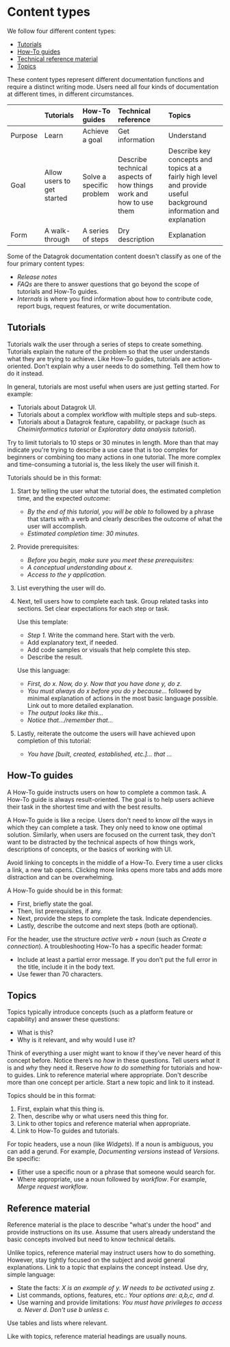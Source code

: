# Content types

We follow four different content types:

* [Tutorials](#tutorials)
* [How-To guides](#how-to-guides)
* [Technical reference material](#reference-material)
* [Topics](#topics)

These content types represent different documentation functions and require a distinct writing mode. Users need all four
kinds of documentation at different times, in different circumstances.

|         | Tutorials                  | How-To guides            | Technical reference                                               | Topics                                                                                                            |
|:--------|:---------------------------|:-------------------------|:------------------------------------------------------------------|:------------------------------------------------------------------------------------------------------------------|
| Purpose | Learn                      | Achieve a goal           | Get information                                                   | Understand                                                                                                        |
| Goal    | Allow users to get started | Solve a specific problem | Describe technical aspects of how things work and how to use them | Describe key concepts and topics at a fairly high level and provide useful background information and explanation |
| Form    | A walk-through             | A series of steps        | Dry description                                                   | Explanation                                                                                                       |

Some of the Datagrok documentation content doesn't classify as one of the four primary content types:

* _Release notes_
* _FAQs_ are there to answer questions that go beyond the scope of tutorials and How-To guides.
* _Internals_ is where you find information about how to contribute code, report bugs, request features, or write
  documentation.

## Tutorials

Tutorials walk the user through a series of steps to create something. Tutorials explain the nature of the problem so
that the user understands what they are trying to achieve. Like How-To guides, tutorials are action-oriented. Don't
explain why a user needs to do something. Tell them how to do it instead.

In general, tutorials are most useful when users are just getting started. For example:

* Tutorials about Datagrok UI.
* Tutorials about a complex workflow with multiple steps and sub-steps.
* Tutorials about a Datagrok feature, capability, or package (such as _Cheiminformatics tutorial_ or _Exploratory data
  analysis tutorial_).

Try to limit tutorials to 10 steps or 30 minutes in length. More than that may indicate you're trying to describe a use
case that is too complex for beginners or combining too many actions in one tutorial. The more complex and
time-consuming a tutorial is, the less likely the user will finish it.

Tutorials should be in this format:

1. Start by telling the user what the tutorial does, the estimated completion time, and the expected _outcome_:
    * _By the end of this tutorial, you will be able to_ followed by a phrase that starts with a verb and clearly
     describes the outcome of what the user will accomplish.
    * _Estimated completion time: 30 minutes._
2. Provide prerequisites:
    * _Before you begin, make sure you meet these prerequisites:_
    * _A conceptual understanding about x._
    * _Access to the y application._
3. List everything the user will do.
4. Next, tell users how to complete each task. Group related tasks into sections. Set clear expectations for each step
   or task.

   Use this template:

    * _Step 1._ Write the command here. Start with the verb.
    * Add explanatory text, if needed.
    * Add code samples or visuals that help complete this step.
    * Describe the result.

   Use this language:

    * _First, do x. Now, do y. Now that you have done y, do z._
    * _You must always do x before you do y because…_ followed by minimal explanation of actions in the most basic
      language possible. Link out to more detailed explanation.
    * _The output looks like this…_
    * _Notice that…/remember that…_

5. Lastly, reiterate the outcome the users will have achieved upon completion of this tutorial:
    * _You have [built, created, established, etc.]... that ..._

## How-To guides

A How-To guide instructs users on how to complete a common task. A How-To guide is always result-oriented. The goal is
to help users achieve their task in the shortest time and with the best results.

A How-To guide is like a recipe. Users don't need to know _all_ the ways in which they can complete a task. They only
need to know one optimal solution. Similarly, when users are focused on the current task, they don't want to be
distracted by the technical aspects of how things work, descriptions of concepts, or the basics of working with UI.

Avoid linking to concepts in the middle of a How-To. Every time a user clicks a link, a new tab opens. Clicking more
links opens more tabs and adds more distraction and can be overwhelming.

A How-To guide should be in this format:

* First, briefly state the goal.
* Then, list prerequisites, if any.
* Next, provide the steps to complete the task. Indicate dependencies.
* Lastly, describe the outcome and next steps (both are optional).

For the header, use the structure _active verb + noun_ (such as _Create a connection_). A troubleshooting How-To has a
specific header format:

* Include at least a partial error message. If you don't put the full error in the title, include it in the body text.
* Use fewer than 70 characters.

## Topics

Topics typically introduce concepts (such as a platform feature or capability) and answer these questions:

* What is this?
* Why is it relevant, and why would I use it?

Think of everything a user might want to know if they’ve never heard of this concept before. Notice there’s no _how_ in
these questions. Tell users _what_ it is and _why_ they need it. Reserve _how to do something_ for tutorials and how-to
guides. Link to reference material where appropriate. Don't describe more than one concept per article. Start a new
topic and link to it instead.

Topics should be in this format:

1. First, explain what this thing is.
1. Then, describe why or what users need this thing for.
1. Link to other topics and reference material when appropriate.
1. Link to How-To guides and tutorials.

For topic headers, use a noun (like _Widgets_). If a noun is ambiguous, you can add a gerund. For example, _Documenting
versions_ instead of _Versions_. Be specific:

* Either use a specific noun or a phrase that someone would search for.
* Where appropriate, use a noun followed by _workflow_. For example, _Merge request workflow_.

## Reference material

Reference material is the place to describe "what's under the hood" and provide instructions on its use. Assume that
users already understand the basic concepts involved but need to know technical details.

Unlike topics, reference material may instruct users how to do something. However, stay tightly focused on the subject
and avoid general explanations. Link to a topic that explains the concept instead. Use dry, simple language:

* State the facts: _X is an example of y. W needs to be activated using z._
* List commands, options, features, etc.: _Your options are: a,b,c, and d._
* Use warning and provide limitations: _You must have privileges to access a. Never d. Don't use b unless c._

Use tables and lists where relevant.

Like with topics, reference material headings are usually nouns.
